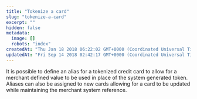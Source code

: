 ```yaml
---
title: "Tokenize a card"
slug: "tokenize-a-card"
excerpt: ""
hidden: false
metadata: 
  image: []
  robots: "index"
createdAt: "Thu Jan 18 2018 06:22:02 GMT+0000 (Coordinated Universal Time)"
updatedAt: "Fri Sep 14 2018 02:42:17 GMT+0000 (Coordinated Universal Time)"
---
```

It is possible to define an alias for a tokenized credit card to allow for a merchant defined value to be used in place of the system generated token. Aliases can also be assigned to new cards allowing for a card to be updated while maintaining the merchant system reference.
